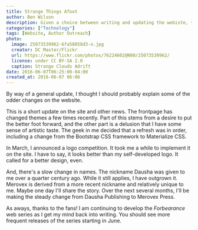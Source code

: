 ```yaml
---
title: Strange Things Afoot
author: Ben Wilson
description: Given a choice between writing and updating the webiste, the website won.
categories: ["Technology"]
tags: [Website, Author Outreach]
photo:
  image: 25073539962-6fa58058d3-o.jpg
  creator: DC Master/Flickr
  url: https://www.flickr.com/photos/76224602@N00/25073539962/
  license: under CC BY-SA 2.0
  caption: Strange Clouds Adrift
date: 2016-06-07T06:25:00-04:00
created_at: 2016-06-07 06:06
---
```


By way of a general update, I thought I should probably explain some of the odder changes on the website.

<!--more-->

This is a short update on the site and other news. The frontpage has changed themes a few times recently. Part of this stems from a desire to put the better foot forward, and the other part is a delusion that I have some sense of artistic taste. The geek in me decided that a refresh was in order, including a change from the Bootstrap CSS framework to Materialize CSS.

In March, I announced a logo competition. It took me a while to implement it on the site. I have to say, it looks better than my self-developed logo. It called for a better design, even.

And, there's a slow change in names. The nickname Dausha was given to me over a quarter century ago. While it still applies, I have outgrown it. Merovex is derived from a more recent nickname and relatively unique to me. Maybe one day I'll share the story. Over the next several months, I'll be making the steady change from Dausha Publishing to Merovex Press.

As aways, thanks to the fans! I am continuing to develop the *Forbearance* web series as I get my mind back into writing. You should see more frequent releases of the series starting in June.
